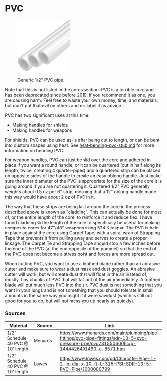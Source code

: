 # PVC

<div align="left"><figure><img src="../../.gitbook/assets/Untitled-1 (15).jpg" alt="" width="169"><figcaption><p>Generic 1/2" PVC pipe.</p></figcaption></figure></div>

Note that this is not listed in the cores section. PVC is a terrible core and has been deprecated since before 2010. If you recommend it as one, you are causing harm. Feel free to waste your own money, time, and materials, but don't put that evil on others and mislabel it as advice.

PVC has two significant uses at this time:

* Making handles for shields
* Making handles for weapons

For shields, PVC can be used as-is after being cut to length, or can be bent into custom shapes using heat. See [heat-bending-pvc-stub.md](../../build-techniques/general/heat-bending-pvc-stub.md "mention") for more information on bending PVC.

For weapon handles, PVC can just be slid over the core and adhered in place if you want a round handle, or it can be quartered (cut in half along its length, twice, creating 4 quarter-pipes) and a quartered strip can be placed on opposite sides of the handle to create an easy oblong handle. Just make sure the inner diameter of the PVC is appropriate for the size of the core it is going around if you are not quartering it. Quartered 1/2" PVC generally weights about 0.5 oz per 6" strip, meaning that a 12" oblong handle made this way would have about 2 oz of PVC in it.

The way that these strips are being laid around the core in the process described above is known as "cladding". This can actually be done for most of, or the entire length of the core, to reinforce it and reduce flex. I have found cladding ¾ the length of the core to specifically be useful for making composite cores for 47"/48" weapons using 524 Kitespar. The PVC is held in place against the core using Carpet Tape, with a spiral wrap of  Strapping Tape that prevents it from pulling away and serves to create a proper linkage. The Carpet Te and Strapping Tape should stop a few inches before the end of the PVC (at the end opposite of the pommel) so that the end of the PVC does not become a stress point and forces are more spread out.

When cutting PVC, you want to use a toothed blade rather than an abrasive cutter and make sure to wear a dust mask and dust goggles. An abrasive cutter will work, but will create dust that will float in the air instead of, mostly, tiny chunks of PVC that will fall out of the air immediately. A toothed blade will put much less PVC into the air. PVC dust is not something that you want in your lungs and is not something that you should tolerate in small amounts in the same way you might if it were sawdust (which is still not good for you to do, but will not mess you up nearly as quickly).

### Sources

<table><thead><tr><th width="170">Material</th><th width="191">Source</th><th>Link</th></tr></thead><tbody><tr><td>1/2" Schedule 40 PVC @ 10' length</td><td>Menards</td><td><a href="https://www.menards.com/main/plumbing/pipe-fittings/pvc-pipe-fittings/sdr-13-5-pvc-pressure-pipe/pvc231550600hc/p-1444426401490-c-8571.htm?exp=false">https://www.menards.com/main/plumbing/pipe-fittings/pvc-pipe-fittings/sdr-13-5-pvc-pressure-pipe/pvc231550600hc/p-1444426401490-c-8571.htm</a></td></tr><tr><td>1/2" Schedule 40 PVC @ 10' length</td><td>Lowes</td><td><a href="https://www.lowes.com/pd/Charlotte-Pipe-1-2-in-dia-x-10-ft-L-315-PSI-SDR-13-5-PVC-Pipe/1000080799">https://www.lowes.com/pd/Charlotte-Pipe-1-2-in-dia-x-10-ft-L-315-PSI-SDR-13-5-PVC-Pipe/1000080799</a></td></tr></tbody></table>


